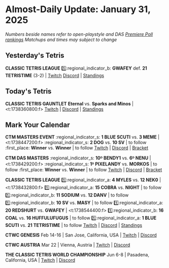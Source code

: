 # Almost-Daily Update: January 31, 2025
*Numbers beside names refer to open-playstyle and DAS [Premiere Poll rankings](https://docs.google.com/document/d/13jaohZo0FP6vXb0ibfiq2TK3q6qt6bQTbp8AmdSJgUk/edit?tab=t.0)*
*Matchups and times may subject to change*
## Yesterday's Tetris
**CLASSIC TETRIS LEAGUE**
:one::regional_indicator_b:  **GWAFEY** def. **21 TETRISTIME** (3-2)  |  [Twitch](https://www.twitch.tv/videos/2368170854?t=01h02m43s)
[Discord](https://tinyurl.com/classictetrisleague)  |  [Standings](https://ctlscoreboard.herokuapp.com)

## Today's Tetris
**CLASSIC TETRIS GAUNTLET**
**Eternal** vs. **Sparks and Minos**  |  <t:1738360800:f>
[Twitch](https://twitch.tv/itzsharky1)  |  [Discord](https://tinyurl.com/ctgauntlet)  |  [Standings](https://docs.google.com/spreadsheets/d/1QJsF48bClITLD075Tx_mXuYlEE8rCRKGhlzHXleFpFw/edit?gid=1879614679#gid=1879614679)

## Mark Your Calendar
**CTM MASTERS EVENT**
:regional_indicator_s:  **1 BLUE SCUTI** vs. **3 MEME**  |  <t:1738447200:f>
:regional_indicator_s:  **2 DOG** vs. **10 SV**  |  to follow
:first_place:  **Winner** vs. **Winner**  |  to follow
[Twitch](https://twitch.tv/monthlytetris)  |  [Discord](https://go.ctm.gg/discord)  |  [Bracket](https://go.ctm.gg/event/ctm-january-2025/masters-event/)

**CTM DAS MASTERS**
:regional_indicator_s:  **10ᴰ BENDY1** vs. **6ᴰ NENU**  |  <t:1738429200:f>
:regional_indicator_s:  **1ᴰ PIXELANDY** vs. **MORKOS**  |  to follow
:first_place:  **Winner** vs. **Winner**  |  to follow
[Twitch](https://twitch.tv/monthlytetris)  |  [Discord](https://go.ctm.gg/discord)  |  [Bracket](https://go.ctm.gg/event/ctm-das-masters-january-2025/das-masters/)

**CLASSIC TETRIS LEAGUE**
:one::regional_indicator_a:  **4 MYLES** vs. **12 NEK0**  |  <t:1738432800:f>
:one::regional_indicator_a:  **15 COBRA** vs. **NIGHT**  |  to follow
:one::regional_indicator_b:  **11 SODIUM** vs. **12 DANV**  |  to follow
:one::regional_indicator_b:  **10 SV** vs. **MASY**  |  to follow
:one::regional_indicator_a:  **20 REDSHURT** vs. **GWAFEY**  |  <t:1738544400:f>
:one::regional_indicator_b:  **16 COAL** vs. **16 HUFFULUFUGUS**  |  to follow
:one::regional_indicator_a:  **1 BLUE SCUTI** vs. **21 TETRISTIME**  |  to follow
[Twitch](https://twitch.tv/classictetrisleague)  |  [Discord](https://tinyurl.com/classictetrisleague)  |  [Standings](https://ctlscoreboard.herokuapp.com)

**CTWC GENESIS**
Feb 14-16  |  San Jose, California, USA  |  [Twitch](https://www.twitch.tv/classictetris)  |  [Discord](https://tinyurl.com/ctwcdiscord)

**CTWC AUSTRIA**
Mar 22 |  Vienna, Austria  |  [Twitch](https://www.twitch.tv/classictetris)  |  [Discord](https://tinyurl.com/ctwcdiscord)

**THE CLASSIC TETRIS WORLD CHAMPIONSHIP**
Jun 6-8  |  Pasadena, California, USA  |  [Twitch](https://www.twitch.tv/classictetris)  |  [Discord](https://tinyurl.com/ctwcdiscord)